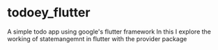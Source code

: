# todoey_flutter

 A simple todo app using google's flutter framework
 In this I explore the working of statemangemnt in flutter with the provider package
